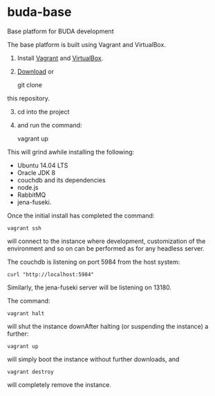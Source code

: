 # buda-base
Base platform for BUDA development

The base platform is built using Vagrant and VirtualBox.

1) Install [Vagrant](https://www.vagrantup.com/downloads.html) and [VirtualBox](https://www.virtualbox.org/wiki/Downloads). 

2) [Download](https://github.com/BuddhistDigitalResourceCenter/buda-base/archive/master.zip) or 
    
    git clone

this repository.

3) cd into the project

4) and run the command:

    vagrant up

This will grind awhile installing the following:

* Ubuntu 14.04 LTS
* Oracle JDK 8
* couchdb and its dependencies
* node.js
* RabbitMQ
* jena-fuseki.


Once the initial install has completed the command:

    vagrant ssh
will connect to the instance where development, customization of the environment and so on can be performed as for any headless server.

The couchdb is listening on port 5984 from the host system:

    curl "http://localhost:5984"
Similarly, the jena-fuseki server will be listening on 13180.

The command:

    vagrant halt
will shut the instance downAfter halting (or suspending the instance) a further:

    vagrant up
will simply boot the instance without further downloads, and

    vagrant destroy
will completely remove the instance. 
